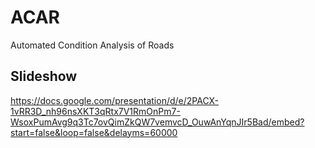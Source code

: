 # ACAR
Automated Condition Analysis of Roads

## Slideshow
https://docs.google.com/presentation/d/e/2PACX-1vRR3D_nh96nsXKT3qRtx7V1RmOnPm7-WsoxPumAvg9q3Tc7ovQimZkQW7vemvcD_OuwAnYqnJIr5Bad/embed?start=false&loop=false&delayms=60000


  
